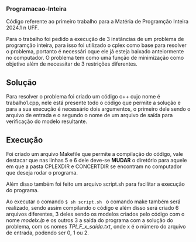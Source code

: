 ### Programacao-Inteira
 
Código referente ao primeiro trabalho para a Matéria de Programção Inteira 2024.1 n UFF.

Para o trabalho foi pedido a execução de 3 instâncias de um problema de programção inteira, para isso foi utilizado o cplex como base para resolver o problema, portanto é necessári oque ele já esteja baixado anteiormente no computador.
O problema tem como uma função de minimização como objetivo além de necessitar de 3 restrições diferentes.

## Solução

Para resolver o problema foi criado um código c++ cujo nome é trabalho1.cpp, nele está presente todo o código que permite a solução e para a sua execução é necessário dois argumentos, o primeiro dele sendo o arquivo de entrada e o segundo o nome de um arquivo de saída para verificação do modelo resultante.

## Execução

Foi criado um arquivo Makefile que permite a compilação do código, vale destacar que nas linhas 5 e 6 dele deve-se **MUDAR** o diretório para aquele em que a pasta CPLEXDIR e CONCERTDIR se encontram no computador que deseja rodar o programa.

Além disso também foi feito um arquivo script.sh para facilitar a execução do programa.

Ao executar o comando `$ sh script.sh ` o comando make também será realizado, sendo assim compilando o código e além disso será criado 6 arquivos diferentes, 3 deles sendo os modelos criados pelo código com o nome *modelx.lp* e os outros 3 a saída do programa com a solução do problema, com os nomes *TPI_F_x_saida.txt*, onde x é o número do arquivo de entrada, podendo ser 0, 1 ou 2.